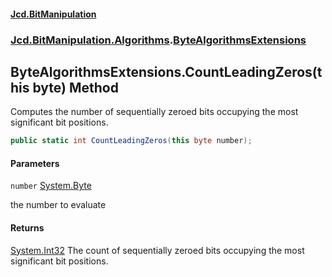 #### [Jcd.BitManipulation](index.md 'index')

### [Jcd.BitManipulation.Algorithms](Jcd.BitManipulation.Algorithms.md 'Jcd.BitManipulation.Algorithms').[ByteAlgorithmsExtensions](Jcd.BitManipulation.Algorithms.ByteAlgorithmsExtensions.md 'Jcd.BitManipulation.Algorithms.ByteAlgorithmsExtensions')

## ByteAlgorithmsExtensions.CountLeadingZeros(this byte) Method

Computes the number of sequentially zeroed bits occupying the
most significant bit positions.

```csharp
public static int CountLeadingZeros(this byte number);
```

#### Parameters

<a name='Jcd.BitManipulation.Algorithms.ByteAlgorithmsExtensions.CountLeadingZeros(thisbyte).number'></a>

`number` [System.Byte](https://docs.microsoft.com/en-us/dotnet/api/System.Byte 'System.Byte')

the number to evaluate

#### Returns

[System.Int32](https://docs.microsoft.com/en-us/dotnet/api/System.Int32 'System.Int32')
The count of sequentially zeroed bits occupying the most significant bit positions.